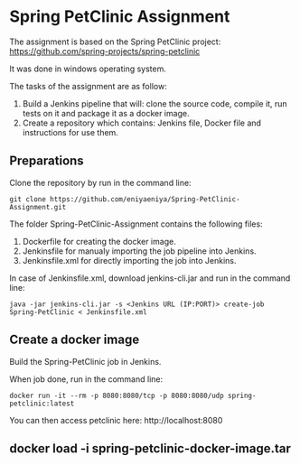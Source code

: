# Spring PetClinic Assignment
The assignment is based on the Spring PetClinic project: https://github.com/spring-projects/spring-petclinic

It was done in windows operating system.

The tasks of the assignment are as follow:
1. Build a Jenkins pipeline that will: clone the source code, compile it, run tests on it and package it as a docker image.
2. Create a repository which contains: Jenkins file, Docker file and instructions for use them.

## Preparations
Clone the repository by run in the command line:

`git clone https://github.com/eniyaeniya/Spring-PetClinic-Assignment.git`

The folder Spring-PetClinic-Assignment contains the following files:
1. Dockerfile for creating the docker image.
2. Jenkinsfile for manualy importing the job pipeline into Jenkins.
3. Jenkinsfile.xml for directly importing the job into Jenkins.

In case of Jenkinsfile.xml, download jenkins-cli.jar and run in the command line:

`java -jar jenkins-cli.jar -s <Jenkins URL (IP:PORT)> create-job Spring-PetClinic < Jenkinsfile.xml`

## Create a docker image
Build the Spring-PetClinic job in Jenkins.

When job done, run in the command line:

`docker run -it --rm -p 8080:8080/tcp -p 8080:8080/udp spring-petclinic:latest`

You can then access petclinic here: http://localhost:8080

## docker load -i spring-petclinic-docker-image.tar
